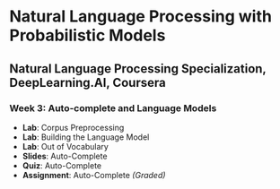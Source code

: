 # Natural Language Processing with Probabilistic Models

## Natural Language Processing Specialization, DeepLearning.AI, Coursera

### Week 3: Auto-complete and Language Models

- **Lab**: Corpus Preprocessing
- **Lab**: Building the Language Model
- **Lab**: Out of Vocabulary
- **Slides**: Auto-Complete
- **Quiz**: Auto-Complete
- **Assignment**: Auto-Complete *(Graded)*
